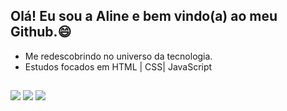 <h2>Olá! Eu sou a Aline e bem vindo(a) ao meu Github.😄</h2>


- Me redescobrindo no universo da tecnologia.
- Estudos focados em HTML | CSS| JavaScript

##
  
<div>
 <a href="https://www.linkedin.com/in/www.linkedin.com/in/aline-landeira" target="_blank"><img src="https://img.shields.io/badge/-LinkedIn-%230077B5?style=for-the-badge&logo=linkedin&logoColor=white" target="_blank"></a> 
 <a href="https://www.instagram.com/alinelandeiraa/" target="_blank"><img src="https://img.shields.io/badge/-Instagram-%23E4405F?style=for-the-badge&logo=instagram&logoColor=white" target="_blank"></a>
 <a href = "mailto:aline.landeira000@gmail.com"><img src="https://img.shields.io/badge/-Gmail-%23333?style=for-the-badge&logo=gmail&logoColor=white" target="_blank"></a>
  </div>

